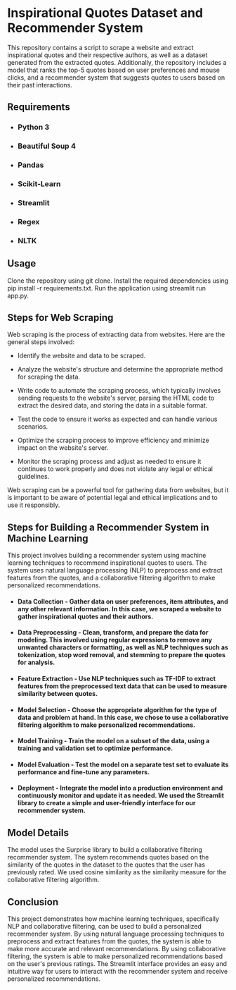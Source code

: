 # Inspirational Quotes Dataset and Recommender System

This repository contains a script to scrape a website and extract inspirational quotes and their respective authors, as well as a dataset generated from the extracted quotes. Additionally, the repository includes a model that ranks the top-5 quotes based on user preferences and mouse clicks, and a recommender system that suggests quotes to users based on their past interactions.

## Requirements
* ### Python 3

* ### Beautiful Soup 4

*  ### Pandas

* ### Scikit-Learn

* ###  Streamlit

* ### Regex

* ### NLTK


## Usage
Clone the repository using git clone.
Install the required dependencies using pip install -r requirements.txt.
Run the application using streamlit run app.py.


## Steps for Web Scraping
Web scraping is the process of extracting data from websites. Here are the general steps involved:

* Identify the website and data to be scraped.

* Analyze the website's structure and determine the appropriate method for scraping the data.

* Write code to automate the scraping process, which typically involves sending requests to the website's server, parsing the HTML code to extract the desired data, and storing the data in a suitable format.

* Test the code to ensure it works as expected and can handle various scenarios.

* Optimize the scraping process to improve efficiency and minimize impact on the website's server.

* Monitor the scraping process and adjust as needed to ensure it continues to work properly and does not violate any legal or ethical guidelines.

Web scraping can be a powerful tool for gathering data from websites, but it is important to be aware of potential legal and ethical implications and to use it responsibly.





## Steps for Building a Recommender System in Machine Learning

This project involves building a recommender system using machine learning techniques to recommend inspirational quotes to users. The system uses natural language processing (NLP) to preprocess and extract features from the quotes, and a collaborative filtering algorithm to make personalized recommendations.


* #### Data Collection - Gather data on user preferences, item attributes, and any other relevant information. In this case, we scraped a website to gather inspirational quotes and their authors.

* #### Data Preprocessing - Clean, transform, and prepare the data for modeling. This involved using regular expressions to remove any unwanted characters or formatting, as well as NLP techniques such as tokenization, stop word removal, and stemming to prepare the quotes for analysis.

* #### Feature Extraction - Use NLP techniques such as TF-IDF to extract features from the preprocessed text data that can be used to measure similarity between quotes.

* #### Model Selection - Choose the appropriate algorithm for the type of data and problem at hand. In this case, we chose to use a collaborative filtering algorithm to make personalized recommendations.

* #### Model Training - Train the model on a subset of the data, using a training and validation set to optimize performance.

* #### Model Evaluation - Test the model on a separate test set to evaluate its performance and fine-tune any parameters.

* #### Deployment - Integrate the model into a production environment and continuously monitor and update it as needed. We used the Streamlit library to create a simple and user-friendly interface for our recommender system.

## Model Details
The model uses the Surprise library to build a collaborative filtering recommender system. The system recommends quotes based on the similarity of the quotes in the dataset to the quotes that the user has previously rated. We used cosine similarity as the similarity measure for the collaborative filtering algorithm.

## Conclusion
This project demonstrates how machine learning techniques, specifically NLP and collaborative filtering, can be used to build a personalized recommender system. By using natural language processing techniques to preprocess and extract features from the quotes, the system is able to make more accurate and relevant recommendations. By using collaborative filtering, the system is able to make personalized recommendations based on the user's previous ratings. The Streamlit interface provides an easy and intuitive way for users to interact with the recommender system and receive personalized recommendations.
